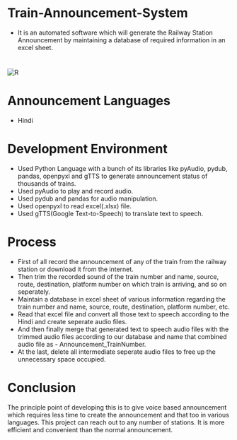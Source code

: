 # Train-Announcement-System
 - It is an automated software which will generate the Railway Station Announcement by maintaining a database of required information in an excel sheet.
#
![R](https://user-images.githubusercontent.com/109011314/184954229-9eb69dff-6f1f-4a5c-bb37-117b15edfd33.png)
# Announcement Languages
- Hindi
# Development Environment
- Used Python Language with a bunch of its libraries like pyAudio, pydub, pandas, openpyxl and gTTS to generate announcement status of thousands of trains.
- Used pyAudio to play and record audio.
- Used pydub and pandas for audio manipulation.
- Used openpyxl to read excel(.xlsx) file.
- Used gTTS(Google Text-to-Speech) to translate text to speech.
# Process
- First of all record the announcement of any of the train from the railway station or download it from the internet.
- Then trim the recorded sound of the train number and name, source, route, destination, platform number on which train is arriving, and so on seperately.
- Maintain a database in excel sheet of various information regarding the train number and name, source, route, destination, platform number, etc.
- Read that excel file and convert all those text to speech according to the Hindi  and create seperate audio files.
- And then finally merge that generated text to speech audio files with the trimmed audio files according to our database and name that combined audio file as - Announcement_TrainNumber.
- At the last, delete all intermediate seperate audio files to free up the unnecessary space occupied.
# Conclusion
The principle point of developing this is to give voice based announcement which requires less time to create the announcement and that too in various languages. This project can reach out to any number of stations. It is more efficient and convenient than the normal announcement.




